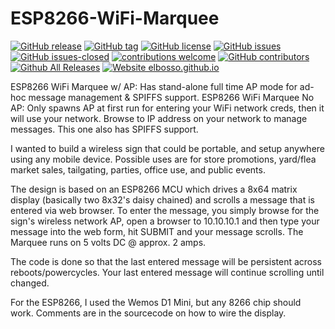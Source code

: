 # ESP8266-WiFi-Marquee

<!---
[![start with why](https://img.shields.io/badge/start%20with-why%3F-brightgreen.svg?style=flat)](http://www.ted.com/talks/simon_sinek_how_great_leaders_inspire_action)
--->
[![GitHub release](https://img.shields.io/github/release/elbosso/ESP8266-WiFi-Marquee/all.svg?maxAge=1)](https://GitHub.com/elbosso/ESP8266-WiFi-Marquee/releases/)
[![GitHub tag](https://img.shields.io/github/tag/elbosso/ESP8266-WiFi-Marquee.svg)](https://GitHub.com/elbosso/ESP8266-WiFi-Marquee/tags/)
[![GitHub license](https://img.shields.io/github/license/elbosso/ESP8266-WiFi-Marquee.svg)](https://github.com/elbosso/ESP8266-WiFi-Marquee/blob/master/LICENSE)
[![GitHub issues](https://img.shields.io/github/issues/elbosso/ESP8266-WiFi-Marquee.svg)](https://GitHub.com/elbosso/ESP8266-WiFi-Marquee/issues/)
[![GitHub issues-closed](https://img.shields.io/github/issues-closed/elbosso/ESP8266-WiFi-Marquee.svg)](https://GitHub.com/elbosso/ESP8266-WiFi-Marquee/issues?q=is%3Aissue+is%3Aclosed)
[![contributions welcome](https://img.shields.io/badge/contributions-welcome-brightgreen.svg?style=flat)](https://github.com/elbosso/ESP8266-WiFi-Marquee/issues)
[![GitHub contributors](https://img.shields.io/github/contributors/elbosso/ESP8266-WiFi-Marquee.svg)](https://GitHub.com/elbosso/ESP8266-WiFi-Marquee/graphs/contributors/)
[![Github All Releases](https://img.shields.io/github/downloads/elbosso/ESP8266-WiFi-Marquee/total.svg)](https://github.com/elbosso/ESP8266-WiFi-Marquee)
[![Website elbosso.github.io](https://img.shields.io/website-up-down-green-red/https/elbosso.github.io.svg)](https://elbosso.github.io/)

ESP8266 WiFi Marquee w/ AP:  Has stand-alone full time AP mode for ad-hoc message management & SPIFFS support.
ESP8266 WiFi Marquee No AP:  Only spawns AP at first run for entering your WiFi network creds, then it will use your network.  Browse to IP address on your network to manage messages.  This one also has SPIFFS support.



I wanted to build a wireless sign that could be portable, and setup anywhere using any mobile device. Possible uses are for store promotions, yard/flea market sales, tailgating, parties, office use, and public events.

The design is based on an ESP8266 MCU which drives a 8x64 matrix display (basically two 8x32's daisy chained) and scrolls a message that is entered via web browser. To enter the message, you simply browse for the sign's wireless network AP, open a browser to 10.10.10.1 and then type your message into the web form, hit SUBMIT and your message scrolls. The Marquee runs on 5 volts DC @ approx. 2 amps.

The code is done so that the last entered message will be persistent across reboots/powercycles.  Your last entered message will continue scrolling until changed.

For the ESP8266, I used the Wemos D1 Mini, but any 8266 chip should work. Comments are in the sourcecode on how to wire the display.
